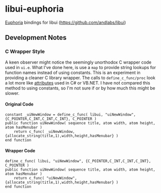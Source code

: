 # libui-euphoria

[Euphoria](http://openeuphoria.org/index.wc) bindings for libui (https://github.com/andlabs/libui)

## Development Notes

### C Wrapper Style

A keen observer might notice the seemingly unorthodox C wrapper code used in `ui.e`. What I've done here, is use a `map` to provide string lookups for function names instead of using constants. This is an experiment in providing a cleaner C library wrapper. The calls to `define_c_func/proc` look a lot more like [attributes](https://msdn.microsoft.com/en-us/library/z0w1kczw.aspx) used in C# or VB.NET. I have not compared this method to using constants, so I'm not sure if or by how much this might be slower.

#### Original Code

    constant _uiNewWindow = define_c_func( libui, "uiNewWindow", {C_POINTER,C_INT,C_INT,C_INT}, C_POINTER )
    public function uiNewWindow( sequence title, atom width, atom height, atom hasMenubar )
        return c_func( _uiNewWindow, {allocate_string(title,1),width,height,hasMenubar} )
    end function

#### Wrapper Code

    define_c_func( libui, "uiNewWindow", {C_POINTER,C_INT,C_INT,C_INT}, C_POINTER )
    public function uiNewWindow( sequence title, atom width, atom height, atom hasMenubar )
        return c_func( "uiNewWindow", {allocate_string(title,1),width,height,hasMenubar} )
    end function
